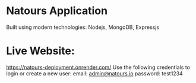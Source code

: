 # Natours Application

Built using modern technologies: Nodejs, MongoDB, Expressjs 

# Live Website:
https://natours-deployment.onrender.com/
Use the following credentials to login or create a new user:
email: admin@natours.io
password: test1234
